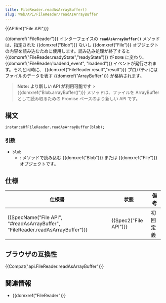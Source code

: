```yaml
---
title: FileReader.readAsArrayBuffer()
slug: Web/API/FileReader/readAsArrayBuffer
---
```

{{APIRef("File API")}}

{{domxref("FileReader")}} インターフェイスの **`readAsArrayBuffer()`** メソッドは、指定された {{domxref("Blob")}} ないし {{domxref("File")}} オブジェクトの内容を読み込むために使用します。読み込み処理が終了すると {{domxref("FileReader.readyState","readyState")}} が `DONE` に変わり、 {{domxref("FileReader/loadend_event", "loadend")}} イベントが発行されます。それと同時に、 {{domxref("FileReader.result","result")}} プロパティにはファイルのデータを表す {{domxref("ArrayBuffer")}} が格納されます。

> **Note:** **より新しい API が利用可能です** > {{domxref("Blob.arrayBuffer()")}} メソッドは、ファイルを ArrayBuffer として読み取るための Promise ベースのより新しい API です。

## 構文

```
instanceOfFileReader.readAsArrayBuffer(blob);
```

### 引数

- `blob`
  - : メソッドで読み込む {{domxref("Blob")}} または {{domxref("File")}} オブジェクトです。

## 仕様

| 仕様書                                                                                                   | 状態                         | 備考     |
| -------------------------------------------------------------------------------------------------------- | ---------------------------- | -------- |
| {{SpecName("File API", "#readAsArrayBuffer", "FileReader.readAsArrayBuffer")}} | {{Spec2("File API")}} | 初回定義 |

## ブラウザの互換性

{{Compat("api.FileReader.readAsArrayBuffer")}}

## 関連情報

- {{domxref("FileReader")}}
